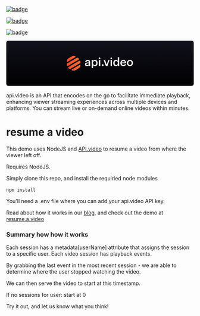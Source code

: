 [![badge](https://img.shields.io/twitter/follow/api_video?style=social)](https://twitter.com/intent/follow?screen_name=api_video)

[![badge](https://img.shields.io/github/stars/apivideo/resumeAVideo?style=social)](https://github.com/apivideo/resumeAVideo)

[![badge](https://img.shields.io/discourse/topics?server=https%3A%2F%2Fcommunity.api.video)](https://community.api.video)

![](https://github.com/apivideo/API_OAS_file/blob/master/apivideo_banner.png)

api.video is an API that encodes on the go to facilitate immediate playback, enhancing viewer streaming experiences across multiple devices and platforms. You can stream live or on-demand online videos within minutes.

# resume a video

This demo uses NodeJS and [API.video](https://api.video) to resume a video from where the viewer left off.

Requires NodeJS.

Simply clone this repo, and install the requiried node modules 

```
npm install
```
You'll need a .env file where you can add your api.video API key.

Read about how it works in our [blog](http://api.video/blog/tutorials/resume-a-video), and check out the demo at [resume.a.video](https://resume.a.video)

### Summary how how it works

Each session has a metadata[userName] attribute that assigns the session to a specific user.  Each video session has playback events.

By grabbing the last event in the most recent session - we are able to determine where the user stopped watching the video.

We can then serve the video to start at this timestamp.

If no sessions for user: start at 0

Try it out, and let us know what you think!
